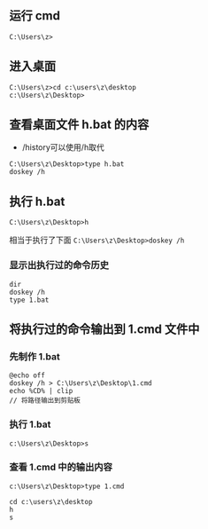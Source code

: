 ## 运行 cmd
`C:\Users\z>`

## 进入桌面
```
C:\Users\z>cd c:\users\z\desktop
c:\Users\z\Desktop>
```

## 查看桌面文件 h.bat 的内容

- /history可以使用/h取代
```
C:\Users\z\Desktop>type h.bat
doskey /h
```

## 执行 h.bat
`C:\Users\z\Desktop>h`

相当于执行了下面
`C:\Users\z\Desktop>doskey /h`

### 显示出执行过的命令历史

```
dir
doskey /h
type 1.bat
```

## 将执行过的命令输出到 1.cmd 文件中

### 先制作 1.bat

```
@echo off
doskey /h > C:\Users\z\Desktop\1.cmd
echo %CD% | clip
// 将路径输出到剪贴板
```

### 执行 1.bat
`c:\Users\z\Desktop>s`

### 查看 1.cmd 中的输出内容
`c:\Users\z\Desktop>type 1.cmd`

```
cd c:\users\z\desktop
h
s
```
